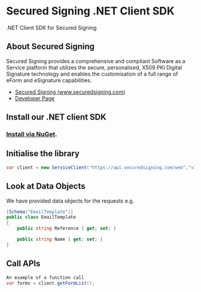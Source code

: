 # Secured Signing .NET Client SDK
.NET Client SDK for Secured Signing

## About Secured Signing

Secured Signing provides a comprehensive and compliant Software as a Service platform that utilizes the secure, personalised, X509 PKI Digital Signature technology and enables the customisation of a full range of eForm and eSignature capabilities.

* [Secured Signing (www.securedsigning.com)](http://www.securedsigning.com/)
* [Developer Page](https://www.securedsigning.com/developer/api-documentation)

## Install our .NET client SDK

### [Install via NuGet](https://www.nuget.org/packages/securedsigning.client/).

## Initialise the library

```csharp
var client = new ServiceClient("https://api.securedsigning.com/web","v1.3", <YOUR API KEY HERE>, <YOUR API SECRET HERE>);
```

## Look at Data Objects
We have provided data objects for the requests e.g.

```csharp
[Schema("EmailTemplate")]
public class EmailTemplate
{
    public string Reference { get; set; }

    public string Name { get; set; }
}
```

## Call APIs
```csharp
An example of a function call
var forms = client.getFormList();
```
